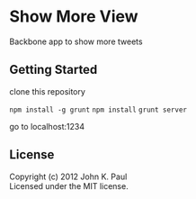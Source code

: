 # Show More View

Backbone app to show more tweets

## Getting Started
clone this repository

```npm install -g grunt```
```npm install```
```grunt server```

go to localhost:1234

## License
Copyright (c) 2012 John K. Paul  
Licensed under the MIT license.
